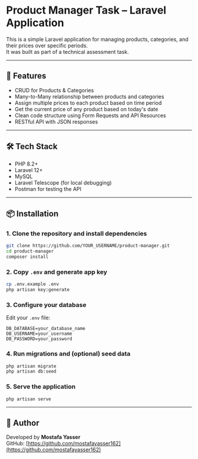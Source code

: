 # Product Manager Task – Laravel Application

This is a simple Laravel application for managing products, categories, and their prices over specific periods.  
It was built as part of a technical assessment task.

---

## 🚀 Features

-   CRUD for Products & Categories
-   Many-to-Many relationship between products and categories
-   Assign multiple prices to each product based on time period
-   Get the current price of any product based on today's date
-   Clean code structure using Form Requests and API Resources
-   RESTful API with JSON responses

---

## 🛠️ Tech Stack

-   PHP 8.2+
-   Laravel 12+
-   MySQL
-   Laravel Telescope (for local debugging)
-   Postman for testing the API

---

## 📦 Installation

### 1. Clone the repository and install dependencies

```bash
git clone https://github.com/YOUR_USERNAME/product-manager.git
cd product-manager
composer install
```

### 2. Copy `.env` and generate app key

```bash
cp .env.example .env
php artisan key:generate
```

### 3. Configure your database

Edit your `.env` file:

```env
DB_DATABASE=your_database_name
DB_USERNAME=your_username
DB_PASSWORD=your_password
```

### 4. Run migrations and (optional) seed data

```bash
php artisan migrate
php artisan db:seed
```

### 5. Serve the application

```bash
php artisan serve
```

---

## 🤝 Author

Developed by **Mostafa Yasser**  
GitHub: [https://github.com/mostafayasser162](https://github.com/mostafayasser162)
